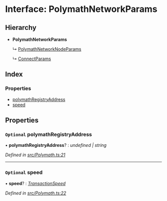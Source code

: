 # Interface: PolymathNetworkParams

## Hierarchy

* **PolymathNetworkParams**

  ↳ [PolymathNetworkNodeParams](_polymath_.polymathnetworknodeparams.md)

  ↳ [ConnectParams](_polymath_.connectparams.md)

## Index

### Properties

* [polymathRegistryAddress](_polymath_.polymathnetworkparams.md#optional-polymathregistryaddress)
* [speed](_polymath_.polymathnetworkparams.md#optional-speed)

## Properties

### `Optional` polymathRegistryAddress

• **polymathRegistryAddress**? : *undefined | string*

*Defined in [src/Polymath.ts:21](https://github.com/PolymathNetwork/polymath-sdk/blob/45453ad/src/Polymath.ts#L21)*

___

### `Optional` speed

• **speed**? : *[TransactionSpeed](../enums/_types_index_.transactionspeed.md)*

*Defined in [src/Polymath.ts:22](https://github.com/PolymathNetwork/polymath-sdk/blob/45453ad/src/Polymath.ts#L22)*
